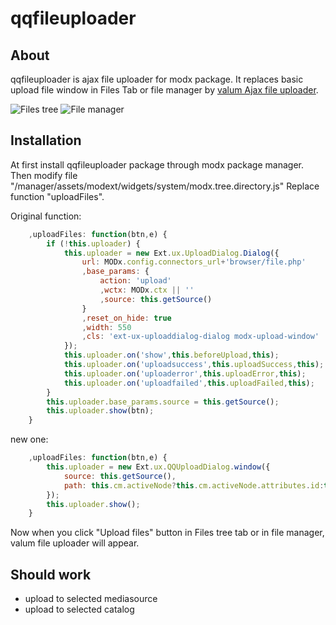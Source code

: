 qqfileuploader
==============
## About
qqfileuploader is ajax file uploader for modx package. It replaces basic upload file window in Files Tab or file manager  by [valum Ajax file uploader](http://valums-file-uploader.github.io/file-uploader/).

![Files tree](https://www.dropbox.com/s/pxd58yztqbymgiu/2014-03-03%2018_42_13-System%20Settings%20_%20MODX%20Revolution.png)
![File manager](https://www.dropbox.com/s/j1e86j9b7duu2lj/2014-03-03%2018_44_35-Editing_%20Home%20_%20MODX%20Revolution.png)
## Installation
At first install qqfileuploader package through modx package manager. Then modify file "/manager/assets/modext/widgets/system/modx.tree.directory.js"
Replace function "uploadFiles".

Original function:
```javascript
    ,uploadFiles: function(btn,e) {
        if (!this.uploader) {
            this.uploader = new Ext.ux.UploadDialog.Dialog({
                url: MODx.config.connectors_url+'browser/file.php'
                ,base_params: {
                    action: 'upload'
                    ,wctx: MODx.ctx || ''
                    ,source: this.getSource()
                }
                ,reset_on_hide: true
                ,width: 550
                ,cls: 'ext-ux-uploaddialog-dialog modx-upload-window'
            });
            this.uploader.on('show',this.beforeUpload,this);
            this.uploader.on('uploadsuccess',this.uploadSuccess,this);
            this.uploader.on('uploaderror',this.uploadError,this);
            this.uploader.on('uploadfailed',this.uploadFailed,this);
        }
        this.uploader.base_params.source = this.getSource();
        this.uploader.show(btn);
    }
```

new one:
```javascript
    ,uploadFiles: function(btn,e) {
        this.uploader = new Ext.ux.QQUploadDialog.window({
            source: this.getSource(),
            path: this.cm.activeNode?this.cm.activeNode.attributes.id:this.root.attributes.id
        });
        this.uploader.show();
    }
```
Now when you click "Upload files" button in Files tree tab or in file manager, valum file uploader will appear.
## Should work
* upload to selected mediasource
* upload to selected catalog
